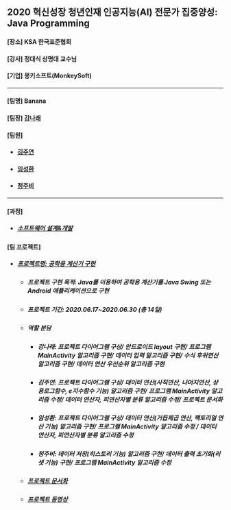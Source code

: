 ## 2020 혁신성장 청년인재 인공지능(AI) 전문가 집중양성: Java Programming
<h4>[장소] KSA 한국표준협회</h4>
<h4>[강사] 정대식 상명대 교수님</h4>
<h4>[기업] 몽키소프트(MonkeySoft)</h4>
<hr>
<h4>[팀명] Banana </h4>
<h4>[팀장] <a href = "https://github.com/kang-hana" > 강나래</a></h4>
  <h4>[팀원]</h4>
  <ul>
  <li>
    <h4><a href="https://github.com/jysaa5">김주연</a></h4>
  </li>
    <li>
    <h4><a href="https://github.com/SeongHwan-Lim">임성환</a></h4>
  </li>
    <li>
    <h4><a href="https://github.com/JoobeeJung">정주비</a></h4>
  </li>
  </ul>
  <hr>
<h4>[과정]</h4>
<ul>
  <li>
    <h5><a href="https://github.com/ksa-banana/Java_Programming/blob/master/Software_Design_And_Development_Process.md">소프트웨어 설계&개발</a></h5>
  </li>
  </ul>
<h4>[팀 프로젝트]</h4>

<ul>
  <li>
    <h5><a href="https://github.com/ksa-banana/Java_Programming/tree/master/version1.0">프로젝트명: 공학용 계산기 구현</a></h5>
    <ul>
      <li>
    <h5>프로젝트 구현 목적: Java를 이용하여 공학용 계산기를 Java Swing 또는 Android 애플리케이션으로 구현</h5>
      </li>
      <li>
    <h5>프로젝트 기간: 2020.06.17~2020.06.30 (총 14일)</h5>
      </li>
     <li>
    <h5>역할 분담</h5>
      </li>
      <ul>
        <li>
          <h5>강나래: 프로젝트 다이어그램 구상/ 안드로이드 layout 구현/ 프로그램 MainActivity 알고리즘 구현/ 데이터 입력 알고리즘 구현/ 수식 후위연산 알고리즘 구현/ 데이터 연산 우선순위 알고리즘 구현 </h5> 
        </li>
         <li>
          <h5>김주연: 프로젝트 다이어그램 구상/ 데이터 연산(사칙연산, 나머지연산, 상용로그함수, e지수함수 기능) 알고리즘 구현/ 프로그램 MainActivity 알고리즘 수정/ 데이터 연산자, 피연산자별 분류 알고리즘 수정/ 프로젝트 문서화 </h5> 
        </li>
         <li>
          <h5>임성환: 프로젝트 다이어그램 구상/ 데이터 연산(거듭제곱 연산, 팩토리얼 연산 기능) 알고리즘 구현/ 프로그램 MainActivity 알고리즘 수정 / 데이터 연산자, 피연산자별 분류 알고리즘 수정</h5> 
        </li>
         <li>
          <h5>정주비: 데이터 저장(히스토리 기능) 알고리즘 구현/ 데이터 출력 초기화(리셋 기능) 구현/ 프로그램 MainActivity 알고리즘 수정</h5> 
        </li>
      </ul>
      <li>
        <h5><a href="https://github.com/ksa-banana/Java_Programming/blob/master/document/TeamProject_DOC.md">프로젝트 문서화</a></h5>
      </li>
       <li>
        <h5><a href="https://youtu.be/eTHPNKARuLE">프로젝트 동영상</a></h5>
      </li>
   </ul>
</li>
</ul>
